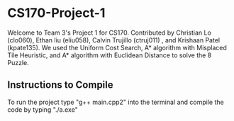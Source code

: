 # CS170-Project-1
Welcome to Team 3's Project 1 for CS170.
Contributed by Christian Lo (clo060), Ethan liu (eliu058), Calvin Trujillo (ctruj011) , and Krishaan Patel (kpate135).
We used the Uniform Cost Search, A* algorithm with Misplaced Tile Heuristic, and A* algorithm with Euclidean Distance to solve the 8 Puzzle.

## Instructions to Compile
To run the project type "g++ main.cpp2" into the terminal and compile the code by typing "./a.exe"
